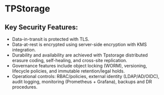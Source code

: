 
# TPStorage
## Key Security Features:

- Data-in-transit is protected with TLS.
- Data-at-rest is encrypted using server-side encryption with KMS integration.
- Durability and availability are achieved with Tpstorage distributed erasure coding, self-healing, and cross-site replication.
- Governance features include object locking (WORM), versioning, lifecycle policies, and immutable retention/legal holds.
- Operational controls: RBAC/policies, external identity (LDAP/AD/OIDC), audit logging, monitoring (Prometheus + Grafana), backups and DR procedures.
